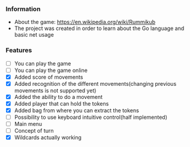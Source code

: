 ### Information
- About the game: https://en.wikipedia.org/wiki/Rummikub
- The project was created in order to learn about the Go language and basic net usage


### Features 

- [ ] You can play the game
- [ ] You can play the game online
- [x] Added score of movements
- [x] Added recognition of the different movements(changing previous movements is not supported yet)
- [x] Added the ability to do a movement
- [x] Added player that can hold the tokens
- [x] Added bag from where you can extract the tokens
- [ ] Possibility to use keyboard intuitive control(half implemented)
- [ ] Main menu
- [ ] Concept of turn
- [x] Wildcards actually working